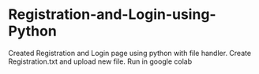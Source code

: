 # Registration-and-Login-using-Python
Created Registration and Login page using python with file handler. Create Registration.txt and upload new file. Run in google colab 

